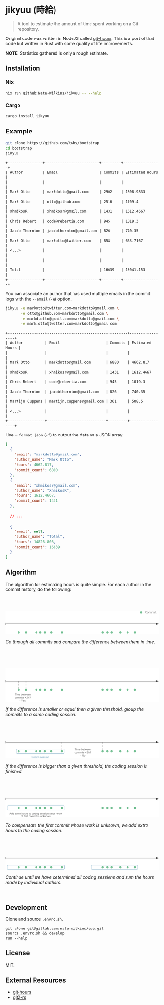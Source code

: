 # jikyuu (時給)

> A tool to estimate the amount of time spent working on a Git repository.

Original code was written in NodeJS called [git-hours](https://github.com/kimmobrunfeldt/git-hours).
This is a port of that code but written in Rust with some quality of life improvements.

**NOTE:** Statistics gathered is only a rough estimate.

## Installation

### Nix

```bash
nix run github:Nate-Wilkins/jikyuu -- --help
```

### Cargo

```bash
cargo install jikyuu
```

## Example

```bash
git clone https://github.com/twbs/bootstrap
cd bootstrap
jikyuu
```

```
+----------------+-------------------------+---------+-----------------+
| Author         | Email                   | Commits | Estimated Hours |
|                |                         |         |                 |
| Mark Otto      | markdotto@gmail.com     | 2902    | 1808.9833       |
| Mark Otto      | otto@github.com         | 2516    | 1709.4          |
| XhmikosR       | xhmikosr@gmail.com      | 1431    | 1612.4667       |
| Chris Rebert   | code@rebertia.com       | 945     | 1019.3          |
| Jacob Thornton | jacobthornton@gmail.com | 826     | 740.35          |
| Mark Otto      | markotto@twitter.com    | 858     | 663.7167        |
| <...>          |                         |         |                 |
|                |                         |         |                 |
| Total          |                         | 16639   | 15041.153       |
+----------------+-------------------------+---------+-----------------+
```

You can associate an author that has used multiple emails in the commit logs with the `--email` (`-e`) option.

```bash
jikyuu -e markotto@twitter.com=markdotto@gmail.com \
       -e otto@github.com=markdotto@gmail.com \
       -e markd.otto@gmail.com=markdotto@gmail.com \
       -e mark.otto@twitter.com=markdotto@gmail.com

```

```
+-----------------+---------------------------+---------+-----------------+
| Author          | Email                     | Commits | Estimated Hours |
|                 |                           |         |                 |
| Mark Otto       | markdotto@gmail.com       | 6880    | 4662.817        |
| XhmikosR        | xhmikosr@gmail.com        | 1431    | 1612.4667       |
| Chris Rebert    | code@rebertia.com         | 945     | 1019.3          |
| Jacob Thornton  | jacobthornton@gmail.com   | 826     | 740.35          |
| Martijn Cuppens | martijn.cuppens@gmail.com | 361     | 508.5           |
| <...>           |                           |         |                 |
+-----------------+---------------------------+---------+-----------------+
```

Use `--format json` (`-f`) to output the data as a JSON array.

```json
[
  {
    "email": "markdotto@gmail.com",
    "author_name": "Mark Otto",
    "hours": 4662.817,
    "commit_count": 6880
  },
  {
    "email": "xhmikosr@gmail.com",
    "author_name": "XhmikosR",
    "hours": 1612.4667,
    "commit_count": 1431
  },

  // ...

  {
    "email": null,
    "author_name": "Total",
    "hours": 14826.803,
    "commit_count": 16639
  }
]
```

## Algorithm

The algorithm for estimating hours is quite simple. For each author in the commit history, do the following:

<br><br>

![](docs/step0.png)

_Go through all commits and compare the difference between
them in time._

<br><br><br>

![](docs/step1.png)

_If the difference is smaller or equal then a given threshold, group the commits
to a same coding session._

<br><br><br>

![](docs/step2.png)

_If the difference is bigger than a given threshold, the coding session is finished._

<br><br><br>

![](docs/step3.png)

_To compensate the first commit whose work is unknown, we add extra hours to the coding session._

<br><br><br>

![](docs/step4.png)

_Continue until we have determined all coding sessions and sum the hours
made by individual authors._

<br>

## Development

Clone and source `.envrc.sh`.

```
git clone git@gitlab.com:nate-wilkins/eve.git
source .envrc.sh && develop
run --help
```

## License

MIT.

## External Resources

- [git-hours](https://github.com/kimmobrunfeldt/git-hours)
- [git2-rs](https://github.com/rust-lang/git2-rs)
